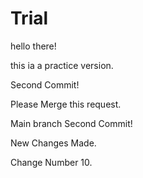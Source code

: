 # Trial

hello there!

this ia a practice version.



Second Commit!

Please Merge this request.


Main branch Second Commit!


New Changes Made.


Change Number 10.
